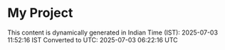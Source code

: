 # My Project

This content is dynamically generated in Indian Time (IST): 2025-07-03 11:52:16 IST
Converted to UTC: 2025-07-03 06:22:16 UTC
